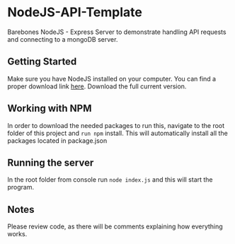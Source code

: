 # NodeJS-API-Template
Barebones NodeJS - Express Server to demonstrate handling API requests and connecting to a mongoDB server. 

## Getting Started
Make sure you have NodeJS installed on your computer. You can find a proper download link [here](https://nodejs.org/en/). Download the full current version. 

## Working with NPM
In order to download the needed packages to run this, navigate to the root folder of this project and `run npm` install. This will automatically install all the packages located in package.json

## Running the server
In the root folder from console run `node index.js` and this will start the program.

## Notes
Please review code, as there will be comments explaining how everything works.